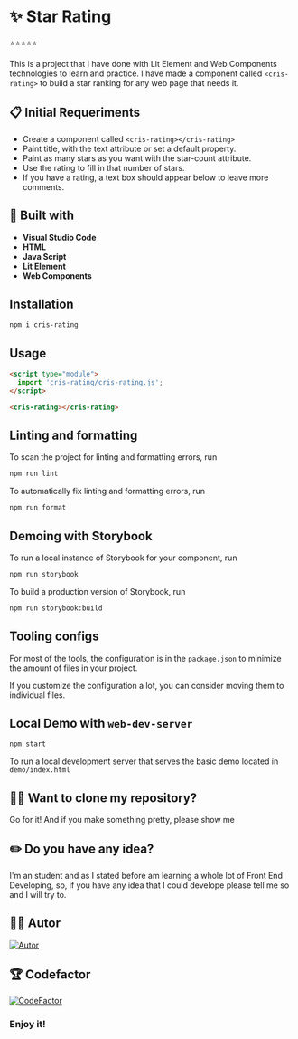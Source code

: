 # ✨ Star Rating

:star::star::star::star::star:

This is a project that I have done with Lit Element and Web Components technologies to learn and practice. I have made a component called ```<cris-rating>``` to build a star ranking for any web page that needs it.

## 📋 Initial Requeriments

- Create a component called ```<cris-rating></cris-rating>```
- Paint title, with the text attribute or set a default property.
- Paint as many stars as you want with the star-count attribute.
- Use the rating to fill in that number of stars.
- If you have a rating, a text box should appear below to leave more comments.

## 🔨 Built with 

- **Visual Studio Code**
- **HTML**
- **Java Script** 
- **Lit Element**
- **Web Components**

## Installation

```bash
npm i cris-rating
```

## Usage

```html
<script type="module">
  import 'cris-rating/cris-rating.js';
</script>

<cris-rating></cris-rating>
```

## Linting and formatting

To scan the project for linting and formatting errors, run

```bash
npm run lint
```

To automatically fix linting and formatting errors, run

```bash
npm run format
```

## Demoing with Storybook

To run a local instance of Storybook for your component, run

```bash
npm run storybook
```

To build a production version of Storybook, run

```bash
npm run storybook:build
```


## Tooling configs

For most of the tools, the configuration is in the `package.json` to minimize the amount of files in your project.

If you customize the configuration a lot, you can consider moving them to individual files.

## Local Demo with `web-dev-server`

```bash
npm start
```

To run a local development server that serves the basic demo located in `demo/index.html`

## 🐑🐑 Want to clone my repository?

Go for it! And if you make something pretty, please show me
  
## ✏️ Do you have any idea? 

I'm an student and as I stated before am learning a whole lot of Front End Developing, so, if  you have any idea that I could develope please tell me so and I will try to.

## 🙍‍♀️ Autor

[![Autor](https://img.shields.io/badge/-%20Cristina%20Rodriguez%20-%20pink?logo=github&labelColor=grey&color=rgb(240%2C%2093%2C%20215))](https://github.com/crisrodriguezgar)

## 🏆 Codefactor

[![CodeFactor](https://www.codefactor.io/repository/github/crisrodriguezgar/star-rating/badge/main)](https://www.codefactor.io/repository/github/crisrodriguezgar/star-rating/overview/main)

### Enjoy it!
